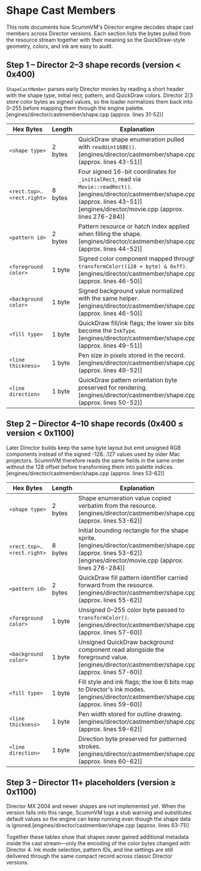 # Shape Cast Members

This note documents how ScummVM's Director engine decodes shape cast members across Director versions. Each section lists the bytes pulled from the resource stream together with their meaning so the QuickDraw-style geometry, colors, and ink are easy to audit.

## Step 1 – Director 2–3 shape records (version < 0x400)

`ShapeCastMember` parses early Director movies by reading a short header with the shape type, initial rect, pattern, and QuickDraw colors. Director 2/3 store color bytes as signed values, so the loader normalizes them back into 0–255 before mapping them through the engine palette.[engines/director/castmember/shape.cpp (approx. lines 31-52)]

| Hex Bytes | Length | Explanation |
| --- | --- | --- |
| `<shape type>` | 2 bytes | QuickDraw shape enumeration pulled with `readUint16BE()`.[engines/director/castmember/shape.cpp (approx. lines 43-51)] |
| `<rect.top>`..`<rect.right>` | 8 bytes | Four signed 16-bit coordinates for `_initialRect`, read via `Movie::readRect()`.[engines/director/castmember/shape.cpp (approx. lines 43-51)][engines/director/movie.cpp (approx. lines 276-284)] |
| `<pattern id>` | 2 bytes | Pattern resource or hatch index applied when filling the shape.[engines/director/castmember/shape.cpp (approx. lines 44-52)] |
| `<foreground color>` | 1 byte | Signed color component mapped through `transformColor((128 + byte) & 0xff)`.[engines/director/castmember/shape.cpp (approx. lines 46-50)] |
| `<background color>` | 1 byte | Signed background value normalized with the same helper.[engines/director/castmember/shape.cpp (approx. lines 46-50)] |
| `<fill type>` | 1 byte | QuickDraw fill/ink flags; the lower six bits become the `InkType`.[engines/director/castmember/shape.cpp (approx. lines 49-51)] |
| `<line thickness>` | 1 byte | Pen size in pixels stored in the record.[engines/director/castmember/shape.cpp (approx. lines 49-52)] |
| `<line direction>` | 1 byte | QuickDraw pattern orientation byte preserved for rendering.[engines/director/castmember/shape.cpp (approx. lines 50-52)] |

## Step 2 – Director 4–10 shape records (0x400 ≤ version < 0x1100)

Later Director builds keep the same byte layout but emit unsigned RGB components instead of the signed -128…127 values used by older Mac projectors. ScummVM therefore reads the same fields in the same order without the 128 offset before transforming them into palette indices.[engines/director/castmember/shape.cpp (approx. lines 53-62)]

| Hex Bytes | Length | Explanation |
| --- | --- | --- |
| `<shape type>` | 2 bytes | Shape enumeration value copied verbatim from the resource.[engines/director/castmember/shape.cpp (approx. lines 53-62)] |
| `<rect.top>`..`<rect.right>` | 8 bytes | Initial bounding rectangle for the shape sprite.[engines/director/castmember/shape.cpp (approx. lines 53-62)][engines/director/movie.cpp (approx. lines 276-284)] |
| `<pattern id>` | 2 bytes | QuickDraw fill pattern identifier carried forward from the resource.[engines/director/castmember/shape.cpp (approx. lines 55-62)] |
| `<foreground color>` | 1 byte | Unsigned 0–255 color byte passed to `transformColor()`.[engines/director/castmember/shape.cpp (approx. lines 57-60)] |
| `<background color>` | 1 byte | Unsigned QuickDraw background component read alongside the foreground value.[engines/director/castmember/shape.cpp (approx. lines 57-60)] |
| `<fill type>` | 1 byte | Fill style and ink flags; the low 6 bits map to Director's ink modes.[engines/director/castmember/shape.cpp (approx. lines 59-60)] |
| `<line thickness>` | 1 byte | Pen width stored for outline drawing.[engines/director/castmember/shape.cpp (approx. lines 59-62)] |
| `<line direction>` | 1 byte | Direction byte preserved for patterned strokes.[engines/director/castmember/shape.cpp (approx. lines 60-62)] |

## Step 3 – Director 11+ placeholders (version ≥ 0x1100)

Director MX 2004 and newer shapes are not implemented yet. When the version falls into this range, ScummVM logs a stub warning and substitutes default values so the engine can keep running even though the shape data is ignored.[engines/director/castmember/shape.cpp (approx. lines 63-71)]

Together these tables show that shapes never gained additional metadata inside the cast stream—only the encoding of the color bytes changed with Director 4. Ink mode selection, pattern IDs, and line settings are still delivered through the same compact record across classic Director versions.
